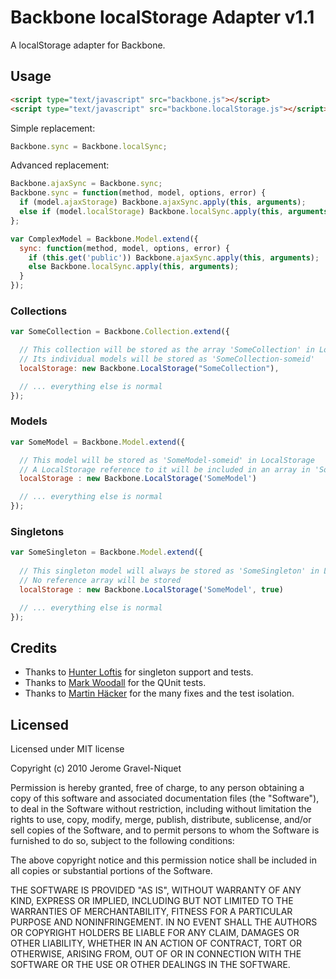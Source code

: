 # Backbone localStorage Adapter v1.1

A localStorage adapter for Backbone.

## Usage

```html
<script type="text/javascript" src="backbone.js"></script>
<script type="text/javascript" src="backbone.localStorage.js"></script>
```

Simple replacement:

```javascript
Backbone.sync = Backbone.localSync;
```

Advanced replacement:

```javascript
Backbone.ajaxSync = Backbone.sync;
Backbone.sync = function(method, model, options, error) {
  if (model.ajaxStorage) Backbone.ajaxSync.apply(this, arguments);
  else if (model.localStorage) Backbone.localSync.apply(this, arguments);
};
```

```javascript
var ComplexModel = Backbone.Model.extend({
  sync: function(method, model, options, error) {
    if (this.get('public')) Backbone.ajaxSync.apply(this, arguments);
    else Backbone.localSync.apply(this, arguments);
  }
});
```

### Collections

```javascript
var SomeCollection = Backbone.Collection.extend({

  // This collection will be stored as the array 'SomeCollection' in LocalStorage
  // Its individual models will be stored as 'SomeCollection-someid'
  localStorage: new Backbone.LocalStorage("SomeCollection"),

  // ... everything else is normal
});
```

### Models

```javascript
var SomeModel = Backbone.Model.extend({

  // This model will be stored as 'SomeModel-someid' in LocalStorage
  // A LocalStorage reference to it will be included in an array in 'SomeModel'
  localStorage : new Backbone.LocalStorage('SomeModel')

  // ... everything else is normal
});
```

### Singletons

```javascript
var SomeSingleton = Backbone.Model.extend({
  
  // This singleton model will always be stored as 'SomeSingleton' in LocalStorage
  // No reference array will be stored
  localStorage : new Backbone.LocalStorage('SomeModel', true)

  // ... everything else is normal
});
```

## Credits

  - Thanks to [Hunter Loftis](https://github.com/hunterloftis) for singleton support and tests.
  - Thanks to [Mark Woodall](https://github.com/llad) for the QUnit tests.
  - Thanks to [Martin Häcker](https://github.com/dwt) for the many fixes and the test isolation.

## Licensed

Licensed under MIT license

Copyright (c) 2010 Jerome Gravel-Niquet

Permission is hereby granted, free of charge, to any person obtaining
a copy of this software and associated documentation files (the
"Software"), to deal in the Software without restriction, including
without limitation the rights to use, copy, modify, merge, publish,
distribute, sublicense, and/or sell copies of the Software, and to
permit persons to whom the Software is furnished to do so, subject to
the following conditions:

The above copyright notice and this permission notice shall be
included in all copies or substantial portions of the Software.

THE SOFTWARE IS PROVIDED "AS IS", WITHOUT WARRANTY OF ANY KIND,
EXPRESS OR IMPLIED, INCLUDING BUT NOT LIMITED TO THE WARRANTIES OF
MERCHANTABILITY, FITNESS FOR A PARTICULAR PURPOSE AND
NONINFRINGEMENT. IN NO EVENT SHALL THE AUTHORS OR COPYRIGHT HOLDERS BE
LIABLE FOR ANY CLAIM, DAMAGES OR OTHER LIABILITY, WHETHER IN AN ACTION
OF CONTRACT, TORT OR OTHERWISE, ARISING FROM, OUT OF OR IN CONNECTION
WITH THE SOFTWARE OR THE USE OR OTHER DEALINGS IN THE SOFTWARE.